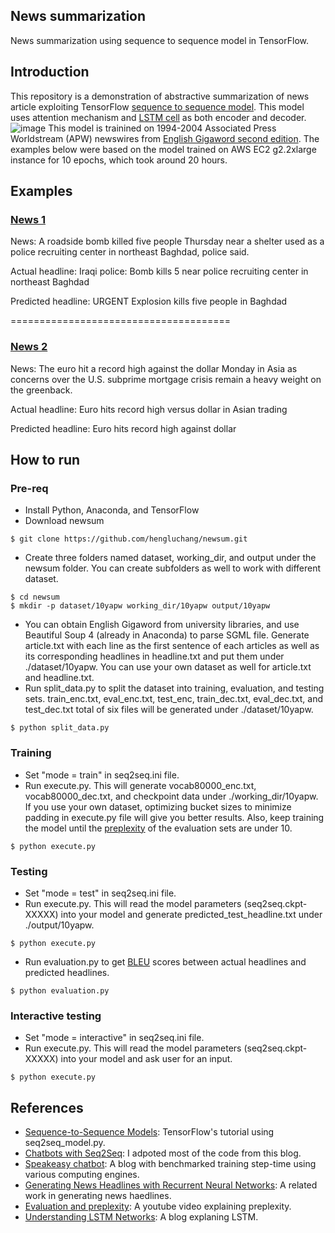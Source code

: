 ## News summarization
News summarization using sequence to sequence model in TensorFlow.

## Introduction
This repository is a demonstration of abstractive summarization of news article exploiting TensorFlow [sequence to sequence model](https://www.tensorflow.org/tutorials/seq2seq/). This model uses attention mechanism and [LSTM cell](http://colah.github.io/posts/2015-08-Understanding-LSTMs/) as both encoder and decoder.
![image](https://github.com/hengluchang/newsum/blob/master/encoder-decoder_LSTM_attention.png)
This model is trainined on 1994-2004 Associated Press Worldstream (APW) newswires from [English Gigaword second edition](https://catalog.ldc.upenn.edu/LDC2005T12). The examples below were based on the model trained on AWS EC2 g2.2xlarge instance for 10 epochs, which took around 20 hours. 

## Examples
### [News 1](https://www.highbeam.com/doc/1A1-D8SKOI7O0.html)
News: A roadside bomb killed five people Thursday near a shelter used as a police recruiting center in northeast Baghdad, police said.

Actual headline: Iraqi police: Bomb kills 5 near police recruiting center in northeast Baghdad

Predicted headline: URGENT Explosion kills five people in Baghdad

======================================
### [News 2](https://www.highbeam.com/doc/1A1-D8SNBQJ83.html)
News: The euro hit a record high against the dollar Monday in Asia as concerns over the U.S. subprime mortgage crisis remain a heavy weight on the greenback.

Actual headline: Euro hits record high versus dollar in Asian trading

Predicted headline: Euro hits record high against dollar

## How to run
### Pre-req
- Install Python, Anaconda, and TensorFlow
- Download newsum 
```
$ git clone https://github.com/hengluchang/newsum.git
```

- Create three folders named dataset, working_dir, and output under the newsum folder. You can create subfolders as well to work with different dataset. 
```
$ cd newsum
$ mkdir -p dataset/10yapw working_dir/10yapw output/10yapw
```

- You can obtain English Gigaword from university libraries, and use Beautiful Soup 4 (already in Anaconda) to parse SGML file. Generate article.txt with each line as the first sentence of each articles as well as its corresponding headlines in headline.txt and put them under ./dataset/10yapw. You can use your own dataset as well for article.txt and headline.txt. 
- Run split_data.py to split the dataset into training, evaluation, and testing sets. train_enc.txt, eval_enc.txt, test_enc, train_dec.txt, eval_dec.txt, and test_dec.txt total of six files will be generated under ./dataset/10yapw. 
```
$ python split_data.py
```

### Training
- Set "mode = train" in seq2seq.ini file. 
- Run execute.py. This will generate vocab80000_enc.txt, vocab80000_dec.txt, and checkpoint data under ./working_dir/10yapw. If you use your own dataset, optimizing bucket sizes to minimize padding in execute.py file will give you better results. Also, keep training the model until the [preplexity](https://www.youtube.com/watch?v=OHyVNCvnsTo) of the evaluation sets are under 10.  
```
$ python execute.py
```

### Testing
- Set "mode = test" in seq2seq.ini file. 
- Run execute.py. This will read the model parameters (seq2seq.ckpt-XXXXX) into your model and generate predicted_test_headline.txt under ./output/10yapw. 

```
$ python execute.py
```

- Run evaluation.py to get [BLEU](https://en.wikipedia.org/wiki/BLEU) scores between actual headlines and predicted headlines. 
```
$ python evaluation.py
```


### Interactive testing
- Set "mode = interactive" in seq2seq.ini file.
- Run execute.py. This will read the model parameters (seq2seq.ckpt-XXXXX) into your model and ask user for an input. 
```
$ python execute.py
```

## References
- [Sequence-to-Sequence Models](https://www.tensorflow.org/tutorials/seq2seq/): TensorFlow's tutorial using seq2seq_model.py.
- [Chatbots with Seq2Seq](http://suriyadeepan.github.io/2016-06-28-easy-seq2seq/): I adpoted most of the code from this blog.
- [Speakeasy chatbot](http://lauragelston.ghost.io/speakeasy/): A blog with benchmarked training step-time using various computing engines. 
- [Generating News Headlines with Recurrent Neural Networks](https://arxiv.org/abs/1512.01712): A related work in generating news haedlines. 
- [Evaluation and preplexity](https://www.youtube.com/watch?v=OHyVNCvnsTo): A youtube video explaining preplexity. 
- [Understanding LSTM Networks](http://colah.github.io/posts/2015-08-Understanding-LSTMs/): A blog explaning LSTM. 
